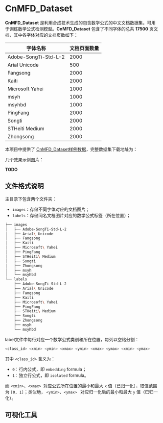 # CnMFD_Dataset

**CnMFD_Dataset** 是利用合成技术生成的包含数学公式的中文文档数据集，可用于训练数学公式检测模型。**CnMFD_Dataset** 包含了不同字体的总共 **17500** 页文档，其中各字体对应的文档页数如下：

<div align="center">

| 字体名称             | 文档页面数量 |
| -------------------- | ------------ |
| Adobe-SongTi-Std-L-2 | 2000         |
| Arial Unicode        | 500          |
| Fangsong             | 2000         |
| Kaiti                | 2000         |
| Microsoft Yahei      | 1000         |
| msyh                 | 1000         |
| msyhbd               | 1000         |
| PingFang             | 2000         |
| Songti               | 2000         |
| STHeiti Medium       | 2000         |
| Zhongsong            | 2000         |

</div>



本项目中提供了 [CnMFD_Dataset样例数据](./examples/CnMFD_Dataset)，完整数据集下载地址为：



几个效果示例图片：

**TODO**



## 文件格式说明

主目录下包含两个文件夹：

* `images`：存储不同字体对应的文档图片；
* `labels`：存储同名文档图片对应的数学公式标签（所在位置）；



```bash
├── images
│   ├── Adobe-SongTi-Std-L-2
│   ├── Arial\ Unicode
│   ├── Fangsong
│   ├── Kaiti
│   ├── Microsoft\ Yahei
│   ├── PingFang
│   ├── STHeiti\ Medium
│   ├── Songti
│   ├── Zhongsong
│   ├── msyh
│   └── msyhbd
└── labels
    ├── Adobe-SongTi-Std-L-2
    ├── Arial\ Unicode
    ├── Fangsong
    ├── Kaiti
    ├── Microsoft\ Yahei
    ├── PingFang
    ├── STHeiti\ Medium
    ├── Songti
    ├── Zhongsong
    ├── msyh
    └── msyhbd
```



label文件中每行对应一个数学公式类别和所在位置，每列以空格分割：

```python
<class_id> <xmin> <ymin> <xmax> <ymin> <xmax> <ymax> <xmin> <ymax>
```

其中 `<class_id>` 含义为：

* `0`：行内公式，即 `embedding` formula；
* `1`：独立行公式，即 `isolated` formula。

而 `<xmin>`、`<xmax> `对应公式所在位置的最小和最大 `x` 值（已归一化），取值范围为 `[0, 1]`；类似地， `<ymin>`、`<ymax> ` 对应归一化后的最小和最大 `y` 值（已归一化）。



## 可视化工具

